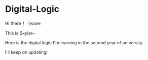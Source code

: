 # Digital-Logic
Hi there！（wave

This is Skylar~

Here is the digital logic I'm learning in the second year of university.

I'll keep on updating!
